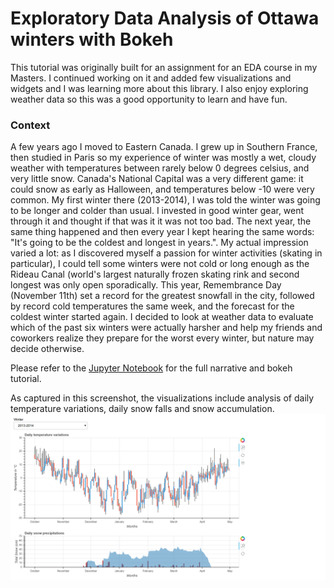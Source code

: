 # Exploratory Data Analysis of Ottawa winters with Bokeh

This tutorial was originally built for an assignment for an EDA course in my Masters. I continued working on it and added few visualizations and widgets and I was learning more about this library. I also enjoy exploring weather data so this was a good opportunity to learn and have fun.

### Context
A few years ago I moved to Eastern Canada. I grew up in Southern France, then studied in Paris so my experience of winter was mostly a wet, cloudy weather with temperatures between rarely below 0 degrees celsius, and very little snow. Canada's National Capital was a very different game: it could snow as early as Halloween, and temperatures below -10 were very common. My first winter there (2013-2014), I was told the winter was going to be longer and colder than usual. I invested in good winter gear, went through it and thought if that was it it was not too bad. The next year, the same thing happened and then every year I kept hearing the same words: "It's going to be the coldest and longest in years.". My actual impression varied a lot: as I discovered myself a passion for winter activities (skating in particular), I could tell some winters were not cold or long enough as the Rideau Canal (world's largest naturally frozen skating rink and second longest was only open sporadically. This year, Remembrance Day (November 11th) set a record for the greatest snowfall in the city, followed by record cold temperatures the same week, and the forecast for the coldest winter started again. I decided to look at weather data to evaluate which of the past six winters were actually harsher and help my friends and coworkers realize they prepare for the worst every winter, but nature may decide otherwise.

Please refer to the [Jupyter Notebook](https://github.com/CICarlier/ottawa_winter_data_analysis/blob/master/Exploratory%20Data%20Analysis%20with%20Bokeh.ipynb) for the full narrative and bokeh tutorial. 

As captured in this screenshot, the visualizations include analysis of daily temperature variations, daily snow falls and snow accumulation.
![Ottawa Winters](https://github.com/CICarlier/ottawa_winter_data_analysis/blob/master/Winter_data_2013-2014.png)
